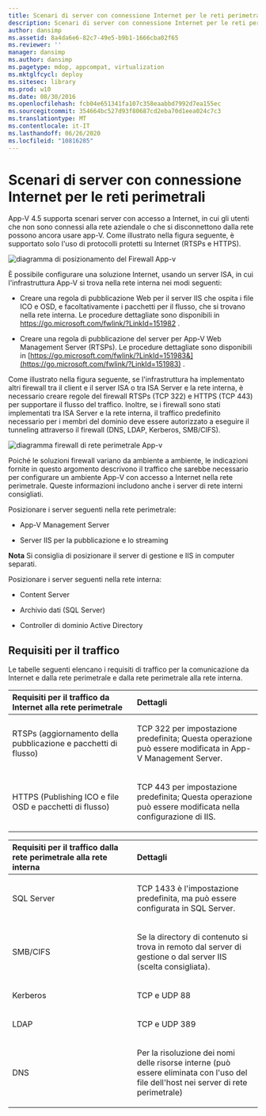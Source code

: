 ```yaml
---
title: Scenari di server con connessione Internet per le reti perimetrali
description: Scenari di server con connessione Internet per le reti perimetrali
author: dansimp
ms.assetid: 8a4da6e6-82c7-49e5-b9b1-1666cba02f65
ms.reviewer: ''
manager: dansimp
ms.author: dansimp
ms.pagetype: mdop, appcompat, virtualization
ms.mktglfcycl: deploy
ms.sitesec: library
ms.prod: w10
ms.date: 08/30/2016
ms.openlocfilehash: fcb04e651341fa107c358eaabbd7992d7ea155ec
ms.sourcegitcommit: 354664bc527d93f80687cd2eba70d1eea024c7c3
ms.translationtype: MT
ms.contentlocale: it-IT
ms.lasthandoff: 06/26/2020
ms.locfileid: "10816285"
---
```

# Scenari di server con connessione Internet per le reti perimetrali


App-V 4.5 supporta scenari server con accesso a Internet, in cui gli utenti che non sono connessi alla rete aziendale o che si disconnettono dalla rete possono ancora usare app-V. Come illustrato nella figura seguente, è supportato solo l'uso di protocolli protetti su Internet (RTSPs e HTTPS).

![diagramma di posizionamento del Firewall App-v](images/appvfirewalls.gif)

È possibile configurare una soluzione Internet, usando un server ISA, in cui l'infrastruttura App-V si trova nella rete interna nei modi seguenti:

-   Creare una regola di pubblicazione Web per il server IIS che ospita i file ICO e OSD, e facoltativamente i pacchetti per il flusso, che si trovano nella rete interna. Le procedure dettagliate sono disponibili in <https://go.microsoft.com/fwlink/?LinkId=151982> .

-   Creare una regola di pubblicazione del server per App-V Web Management Server (RTSPs). Le procedure dettagliate sono disponibili in [https://go.microsoft.com/fwlink/?LinkId=151983&](https://go.microsoft.com/fwlink/?LinkId=151983) .

Come illustrato nella figura seguente, se l'infrastruttura ha implementato altri firewall tra il client e il server ISA o tra ISA Server e la rete interna, è necessario creare regole del firewall RTSPs (TCP 322) e HTTPS (TCP 443) per supportare il flusso del traffico. Inoltre, se i firewall sono stati implementati tra ISA Server e la rete interna, il traffico predefinito necessario per i membri del dominio deve essere autorizzato a eseguire il tunneling attraverso il firewall (DNS, LDAP, Kerberos, SMB/CIFS).

![diagramma firewall di rete perimetrale App-v](images/appvperimeternetworkfirewall.gif)

Poiché le soluzioni firewall variano da ambiente a ambiente, le indicazioni fornite in questo argomento descrivono il traffico che sarebbe necessario per configurare un ambiente App-V con accesso a Internet nella rete perimetrale. Queste informazioni includono anche i server di rete interni consigliati.

Posizionare i server seguenti nella rete perimetrale:

-   App-V Management Server

-   Server IIS per la pubblicazione e lo streaming

**Nota**  Si consiglia di posizionare il server di gestione e IIS in computer separati.

 

Posizionare i server seguenti nella rete interna:

-   Content Server

-   Archivio dati (SQL Server)

-   Controller di dominio Active Directory

## Requisiti per il traffico


Le tabelle seguenti elencano i requisiti di traffico per la comunicazione da Internet e dalla rete perimetrale e dalla rete perimetrale alla rete interna.

<table>
<colgroup>
<col width="50%" />
<col width="50%" />
</colgroup>
<thead>
<tr class="header">
<th align="left">Requisiti per il traffico da Internet alla rete perimetrale</th>
<th align="left">Dettagli</th>
</tr>
</thead>
<tbody>
<tr class="odd">
<td align="left"><p>RTSPs (aggiornamento della pubblicazione e pacchetti di flusso)</p></td>
<td align="left"><p>TCP 322 per impostazione predefinita; Questa operazione può essere modificata in App-V Management Server.</p></td>
</tr>
<tr class="even">
<td align="left"><p>HTTPS (Publishing ICO e file OSD e pacchetti di flusso)</p></td>
<td align="left"><p>TCP 443 per impostazione predefinita; Questa operazione può essere modificata nella configurazione di IIS.</p></td>
</tr>
</tbody>
</table>

 

<table>
<colgroup>
<col width="50%" />
<col width="50%" />
</colgroup>
<thead>
<tr class="header">
<th align="left">Requisiti per il traffico dalla rete perimetrale alla rete interna</th>
<th align="left">Dettagli</th>
</tr>
</thead>
<tbody>
<tr class="odd">
<td align="left"><p>SQL Server</p></td>
<td align="left"><p>TCP 1433 è l'impostazione predefinita, ma può essere configurata in SQL Server.</p></td>
</tr>
<tr class="even">
<td align="left"><p>SMB/CIFS</p></td>
<td align="left"><p>Se la directory di contenuto si trova in remoto dal server di gestione o dal server IIS (scelta consigliata).</p></td>
</tr>
<tr class="odd">
<td align="left"><p>Kerberos</p></td>
<td align="left"><p>TCP e UDP 88</p></td>
</tr>
<tr class="even">
<td align="left"><p>LDAP</p></td>
<td align="left"><p>TCP e UDP 389</p></td>
</tr>
<tr class="odd">
<td align="left"><p>DNS</p></td>
<td align="left"><p>Per la risoluzione dei nomi delle risorse interne (può essere eliminata con l'uso del file dell'host nei server di rete perimetrale)</p></td>
</tr>
</tbody>
</table>

 

 

 





